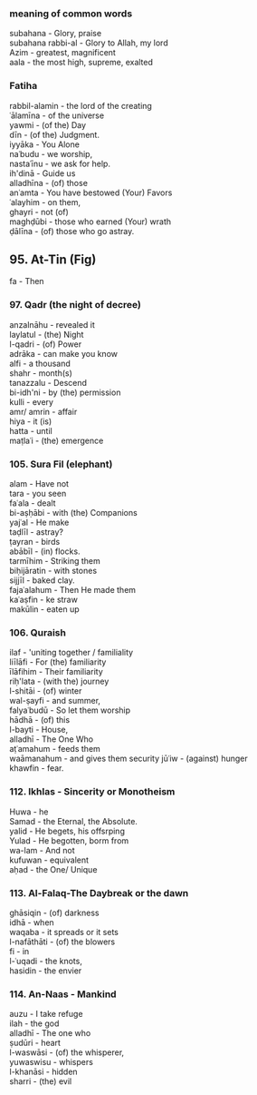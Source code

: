 ### meaning of common words    
subahana - Glory, praise    
subahana rabbi-al - Glory to Allah, my lord    
Azim - greatest, magnificent    
aala - the most high, supreme, exalted    

### Fatiha    
rabbil-alamin - the lord of the creating     
ʿālamīna - of the universe  
yawmi - (of the) Day	    
dīn - (of the) Judgment.     
iyyāka - You Alone     
naʿbudu - we worship,     
nastaʿīnu - we ask for help.   
ih'dinā - Guide us   
alladhīna - (of) those   
anʿamta - You have bestowed (Your) Favors    
ʿalayhim - on them,      
ghayri - not (of)    
maghḍūbi - those who earned (Your) wrath   
ḍālīna - (of) those who go astray.   
## 95. At-Tin (Fig)     
fa - Then    
### 97. Qadr (the night of decree)    
anzalnāhu - revealed it	     
laylatul - (the) Night	  
l-qadri - (of) Power    
adrāka - can make you know     
alfi - a thousand	     
shahr - month(s)     
tanazzalu - Descend    
bi-idh'ni - by (the) permission	    
kulli - every	   
amr/ amrin - affair     
hiya - it (is)     
hatta - until     
maṭlaʿi - (the) emergence	    
### 105. Sura Fil (elephant)     
alam - Have not   
tara - you seen    
faʿala - dealt   
bi-aṣḥābi - with (the) Companions     
yajʿal - He make    
taḍlīl - astray?     
ṭayran - birds     
abābīl - (in) flocks.     
tarmīhim - Striking them     
biḥijāratin - with stones      
sijjīl -  baked clay.     
fajaʿalahum - Then He made them   
kaʿaṣfin - ke straw    
makūlin - eaten up  
### 106. Quraish      
ilaf - 'uniting together / familiality     
liīlāfi - For (the) familiarity    
īlāfihim - Their familiarity     
riḥ'lata - (with the) journey    
l-shitāi - (of) winter    
wal-ṣayfi - and summer,   
falyaʿbudū - So let them worship   
hādhā - (of) this    
l-bayti - House,      
alladhī - The One Who   
aṭʿamahum - feeds them     
waāmanahum - and gives them security 
jūʿiw -  (against) hunger	     
khawfin - fear.     
### 112. Ikhlas - Sincerity or Monotheism   
Huwa - he     
Samad - the Eternal, the Absolute.   
yalid - He begets, his offsrping    
Yulad - He begotten, borm from     
wa-lam - And not   
kufuwan - equivalent    
aḥad - the One/ Unique     


### 113. Al-Falaq-The Daybreak or the dawn     
ghāsiqin - (of) darkness		      
idhā - when		      
waqaba - it spreads or it sets        
l-nafāthāti - (of) the blowers   
fi - in     
l-ʿuqadi - the knots,    
hasidin - the envier    

### 114. An-Naas - Mankind    
auzu - I take refuge    
ilah - the god    
alladhī - The one who    
ṣudūri - heart    
l-waswāsi - (of) the whisperer,    
yuwaswisu - whispers    
l-khanāsi - hidden    
sharri - (the) evil    
